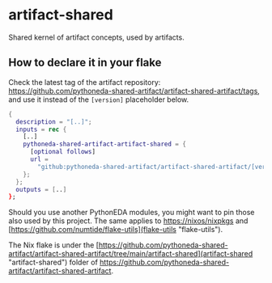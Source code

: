 # artifact-shared

Shared kernel of artifact concepts, used by artifacts.

## How to declare it in your flake

Check the latest tag of the artifact repository: https://github.com/pythoneda-shared-artifact/artifact-shared-artifact/tags, and use it instead of the `[version]` placeholder below.

```nix
{
  description = "[..]";
  inputs = rec {
    [..]
    pythoneda-shared-artifact-artifact-shared = {
      [optional follows]
      url =
        "github:pythoneda-shared-artifact/artifact-shared-artifact/[version]?dir=artifact-shared";
    };
  };
  outputs = [..]
};
```

Should you use another PythonEDA modules, you might want to pin those also used by this project. The same applies to [https://nixos/nixpkgs](nixpkgs "nixpkgs") and [https://github.com/numtide/flake-utils](flake-utils "flake-utils").

The Nix flake is under the [https://github.com/pythoneda-shared-artifact/artifact-shared-artifact/tree/main/artifact-shared](artifact-shared "artifact-shared") folder of <https://github.com/pythoneda-shared-artifact/artifact-shared-artifact>.

